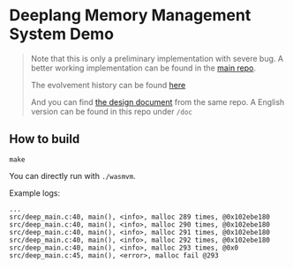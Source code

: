 # Deeplang Memory Management System Demo

> Note that this is only a preliminary implementation with severe bug. A better working implementation can be found in the [main repo](https://github.com/deeplang-org/deepvm/blob/dev/src/deep_mem.c).
>
> The evolvement history can be found [here](https://github.com/JoeyTeng/deeplang/commits/wasmvm-memory-management-implementation/src/vm)
>
> And you can find [the design document](https://github.com/JoeyTeng/deeplang/blob/wasmvm-memory-management-implementation/doc/deepvm%20memory%20management.md) from the same repo. A English version can be found in this repo under `/doc`

## How to build

```shell
make
```

You can directly run with `./wasmvm`.

Example logs:

```shell
...
src/deep_main.c:40, main(), <info>, malloc 289 times, @0x102ebe180
src/deep_main.c:40, main(), <info>, malloc 290 times, @0x102ebe180
src/deep_main.c:40, main(), <info>, malloc 291 times, @0x102ebe180
src/deep_main.c:40, main(), <info>, malloc 292 times, @0x102ebe180
src/deep_main.c:40, main(), <info>, malloc 293 times, @0x0
src/deep_main.c:45, main(), <error>, malloc fail @293
```
